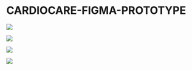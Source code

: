 # CARDIOCARE-FIGMA-PROTOTYPE

![](https://i.imgur.com/OgbNKRt.png)

![](blob:https://imgur.com/40e5751f-cecf-4085-98df-67890bdf056e)

![](blob:https://imgur.com/8d5b60f9-b2b0-407e-8d88-4e94490e0c2e)

![](blob:https://imgur.com/5650ef72-2013-4be1-be26-0c193cd5b7ee)

